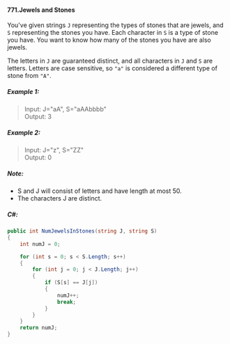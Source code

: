#### 771.Jewels and Stones

You've given strings `J` representing the types of stones that are jewels, and `S` representing the stones you have. Each character in `S` is a type of stone you have. You want to know how many of the stones you have are also jewels.

The letters in `J` are guaranteed distinct, and all characters in `J` and `S` are letters. Letters are case sensitive, so `"a"` is considered a different type of stone from `"A"`.

##### Example 1:
> Input: J="aA", S="aAAbbbb"  
> Output: 3

##### Example 2:
> Input: J="z", S="ZZ"  
> Output: 0


##### Note:
+ S and J will consist of letters and have length at most 50.
+ The characters J are distinct.


##### C#:
```C#
public int NumJewelsInStones(string J, string S)
{
    int numJ = 0;

    for (int s = 0; s < S.Length; s++)
    {
        for (int j = 0; j < J.Length; j++)
        {
            if (S[s] == J[j])
            {
                numJ++;
                break;
            }
        }
    }
    return numJ;
}
